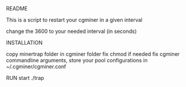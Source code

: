 README

This is a script to restart your cgminer in a given interval

change the 3600 to your needed interval (in seconds)


INSTALLATION

copy minertrap folder in cgminer folder
fix chmod if needed
fix cgminer commandline arguments, store your pool configurations in ~/.cgminer/cgminer.conf

RUN
start ./trap

